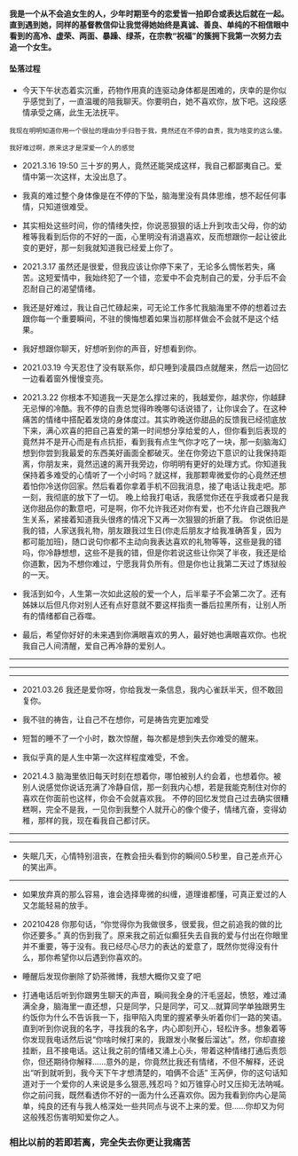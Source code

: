 #### 我是一个从不会追女生的人，少年时期至今的恋爱皆一拍即合或表达后就在一起。直到遇到她，同样的基督教信仰让我觉得她始终是真诚、善良、单纯的不相信眼中看到的高冷、虚荣、两面、暴躁、绿茶，在宗教“祝福”的簇拥下我第一次努力去追一个女生。
#### 坠落过程
- 今天下午状态着实沉重，药物作用真的连驱动身体都是困难的，庆幸的是你似乎感觉到了，一直温暖的陪我聊天。你要明白，她不喜欢你，放下吧。这段感情承受之痛，此生无法抚平。
```
我现在明明知道你用一个很扯的理由分手归咎于我，竟然还在不停的自责，我为啥变的这么傻。

我好难过啊，原来这才是深爱一个人的感觉
```
- 2021.3.16 19:50 三十岁的男人，竟然还能哭成这样，我自己都鄙夷自己。爱情中第一次这样，太没出息了。

- 我真的难过整个身体像是在不停的下坠，脑海里没有具体思维，想不起任何事情，只知道很难受。

- 其实相处这些时间，你的情绪失控，你说恶狠狠的话上升到攻击父母，你的幼稚等我看到后你的不好的一面，心里明没有消退喜欢，反而想跟你一起让彼此变的更好，那一刻我就知道我已经爱上你了。

- 2021.3.17 虽然还是很爱，但我应该让你停下来了，无论多么惆怅若失，痛苦。这短爱情中，我始终犯了一个错，恋爱中不会克制自己的爱，分手后不会忍耐自己的渴望情绪。

- 我还是好难过，我让自己忙碌起来，可无论工作多忙我脑海里不停的想着过去跟你每一个重要瞬间，不驻的懊悔想着如果当初那样做会不会就不是这个结果。

- 我好想跟你聊天，好想听到你的声音，好想看到你。

- 2021.03.19 今天忍住了没有联系你，却只睡到凌晨四点就醒来，然后一边回忆一边看着窗外慢慢变亮。

- 2021.3.22 你根本不知道我一天是怎么撑过来的，我越爱你，越求你，你越肆无忌惮的冷酷。我不停的自责总觉得昨晚哪句话说错了，让你误会了。在这种痛苦的情绪中搭配着发烧的身体度过。其实昨晚送你甜品的反馈我已经彻底放下来，满心欢喜的把自己喜爱的第一时间想分享给爱的人，但你看到后表现的竟然并不是开心而是有点抗拒，看到我有点生气你才吃了一块，那一刻脑海幻想到你尝到我最爱的东西美好画面全都破灭。坐在你旁边下意识的让我保持距离，你朋友来，竟然迅速的离开我旁边，你明明有更好的处理方式。你知道我保持着多难受的心情听了一个小时吗？就这样，我那颗卑微爱你的心竟然还想着怕你冷送你回家。然后看着你拿着手机不回我消息，接了电话让我走吧。那一刻，我彻底的放下了一切。
晚上给我打电话，我感觉你还在乎我或者只是我送你甜品你的歉意吧，可是啊，你不允许我还对你有爱，也不允许自己跟我产生关系，紧接着知道我头很疼的情况下又再一次狠狠的折磨了我。
你说依旧是我的错，人家送我礼物，朋友跟我过生日(你走后朋友才给我准确答复，因为都可能加班)，随口说句你都不主动向我表达喜欢的礼物等等，这些是我的错吗，你冷静想想，这些不是我的错，但是你若说这些让你哭了半夜，我还是给你道歉，因为不想你难过，宁愿我背负所有。但是你也让我第二天过了炼狱般的一天。

- 我活到如今，人生第一次如此这般的爱一个人，后半辈子不会第二次了。还有姊妹以后但凡你对别人还有点好意就不要这样指责一番后拉黑所有，让别人所有的情绪都自己吞噬。

- 最后，希望你好好的未来遇到你满眼喜欢的男人，最好她也满眼喜欢你。也祝我自己人间清醒，爱自己再冷静的爱别人。
---
---
---
- 2021.03.26 我还是爱你呀，你给我发一条信息，我内心雀跃半天，但不敢回复你。

- 我不驻的祷告，让自己不在想你，可是祷告完更加难受

- 短暂的睡不了一个小时，数次惊醒，每次都是想到失去你难受的醒来。

- 我似乎真的是人生中第一次这样程度难受，不舍。

- 2021.4.3 脑海里依旧每天时刻在想着你，哪怕被别人约会着，也想着你。被别人说感觉你说话充满了冷静自信，那一刻我内心想，若是我能克制住对你的喜欢在你面前也这样，你会不会就喜欢我。
不停的回忆发觉自己过去确实很糟糕啊，完全不是我，一见你到我整个人就开心的像个傻子，情绪亢奋，变得幼稚，那样的我，现在看我自己都讨厌。
---
---
- 失眠几天，心情特别沮丧，在教会扭头看到你的瞬间0.5秒里，自己差点开心的笑出声。
---
- 如果放弃真的那么容易，谁会选择卑微的纠缠，道理谁都懂，可真正爱过的人又怎能轻易的放手。

- 20210428 你那句话，“你觉得你为我做很多，很爱我，但之前追我的做的比你还要多。”
真的伤到我了。原来我之前近似癫狂失去自我的爱与付出在你眼里并不重要，等于没有。我已经尽心尽力的表达的爱意了，既然你觉得没有什么，那你希望你以后遇到你喜欢的。

- 睡醒后发现你删除了奶茶微博，我想大概你又变了吧

- 打通电话后听到你跟男生聊天的声音，瞬间我全身的汗毛竖起，愤怒，难过涌满全身，脑海里一直还想，只是同学，只是同学，可又…就算同学单独跟男生约饭你为什么不告诉我一下，指甲陷入肉里的握紧拳头听着你们一路的笑语。
直到听到你说我的名字，寻找我的名字，内心即刻开心，轻松许多。想象着等你发现我电话然后说“你啥时候打来的，我跟发小聚餐后溜达”。然，你却直接挂断，且不接电话。这让我之前的情绪又涌上心头，带着这种情绪打通后责怨你，但还期待你解释……意外的是，你竟然比我还有情绪，不但不解释，还说出“听到就听到，我今天下午才想清楚的，咱俩不合适” 王芮伊，你的这句话知道对于一个爱你的人来说是多么狠恶,残忍吗？如万锥穿心时又压抑无法呐喊。
你之前问我，既然看透你不好的一面为什么还喜欢你。因为我看到你内心是简单，纯良的还有与我人格深处一些共同点与说不上来的爱。但……你却又为何这般残忍伤害明知爱你之人。

### 相比以前的若即若离，完全失去你更让我痛苦